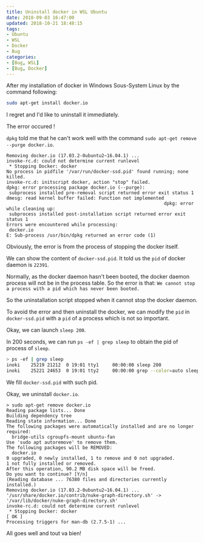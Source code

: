 ```yaml
---
title: Uninstall docker in WSL Ubuntu
date: 2018-09-03 16:47:00
updated: 2018-10-21 18:48:15
tags:
- Ubuntu
- WSL
- Docker
- Bug
categories:
- [Bug, WSL]
- [Bug, Docker]
---
```

After my installation of docker in Windows Sous-System Linux by the command following:
```bash
sudo apt-get install docker.io
```
I regret and I'd like to uninstall it immediately.

The error occured !

``dpkg`` told me that he can't work well with the command ``sudo apt-get remove --purge docker.io``.

```
Removing docker.io (17.03.2-0ubuntu2~16.04.1) ...
invoke-rc.d: could not determine current runlevel
 * Stopping Docker: docker                                                                                              No process in pidfile '/var/run/docker-ssd.pid' found running; none killed.
invoke-rc.d: initscript docker, action "stop" failed.
dpkg: error processing package docker.io (--purge):
 subprocess installed pre-removal script returned error exit status 1
dmesg: read kernel buffer failed: Function not implemented
                                                          dpkg: error while cleaning up:
 subprocess installed post-installation script returned error exit status 1
Errors were encountered while processing:
 docker.io
E: Sub-process /usr/bin/dpkg returned an error code (1)
```

Obviously, the error is from the process of stopping the docker itself.

We can show the content of ``docker-ssd.pid``. It told us the ``pid`` of docker daemon is ``22391``.

Normally, as the docker daemon hasn't been booted, the docker daemon process will not be in the process table. So the error is that: ``We cannot stop a process with a pid which has never been booted.``

So the uninstallation script stopped when it cannot stop the docker daemon.

To avoid the error and then uninstall the docker, we can modify the ``pid`` in ``docker-ssd.pid`` with a ``pid`` of a process which is not so important.

Okay, we can launch ``sleep 200``.

In 200 seconds, we can run ``ps -ef | grep sleep`` to obtain the pid of process of ``sleep``.

```bash
> ps -ef | grep sleep
inoki    25219 21212  0 19:01 tty1     00:00:00 sleep 200
inoki    25221 24653  0 19:01 tty2     00:00:00 grep --color=auto sleep
```

We fill ``docker-ssd.pid`` with such pid.

Okay, we uninstall ``docker.io``.

```
> sudo apt-get remove docker.io
Reading package lists... Done
Building dependency tree
Reading state information... Done
The following packages were automatically installed and are no longer required:
  bridge-utils cgroupfs-mount ubuntu-fan
Use 'sudo apt autoremove' to remove them.
The following packages will be REMOVED:
  docker.io
0 upgraded, 0 newly installed, 1 to remove and 0 not upgraded.
1 not fully installed or removed.
After this operation, 90.2 MB disk space will be freed.
Do you want to continue? [Y/n]
(Reading database ... 76380 files and directories currently installed.)
Removing docker.io (17.03.2-0ubuntu2~16.04.1) ...
'/usr/share/docker.io/contrib/nuke-graph-directory.sh' -> '/var/lib/docker/nuke-graph-directory.sh'
invoke-rc.d: could not determine current runlevel
 * Stopping Docker: docker                                                                                       [ OK ]
Processing triggers for man-db (2.7.5-1) ...
```

All goes well and tout va bien!
